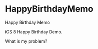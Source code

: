 HappyBirthdayMemo
=================

Happy Birthday Memo


iOS 8 Happy Birthday Demo.

What is my problem?